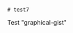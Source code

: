                                                                                                                                                                                                                                                                                                         # test7
Test "graphical-gist"